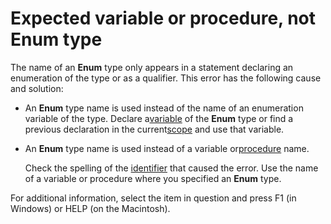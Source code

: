 
# Expected variable or procedure, not Enum type

The name of an  **Enum** type only appears in a statement declaring an enumeration of the type or as a qualifier. This error has the following cause and solution:



- An  **Enum** type name is used instead of the name of an enumeration variable of the type. Declare a[variable](b8bdf64f-5920-1ae9-16d0-b26d09524a30.md) of the **Enum** type or find a previous declaration in the current[scope](b8bdf64f-5920-1ae9-16d0-b26d09524a30.md) and use that variable.
    
- An  **Enum** type name is used instead of a variable or[procedure](b8bdf64f-5920-1ae9-16d0-b26d09524a30.md) name.
    
    Check the spelling of the [identifier](b8bdf64f-5920-1ae9-16d0-b26d09524a30.md) that caused the error. Use the name of a variable or procedure where you specified an **Enum** type.
    

For additional information, select the item in question and press F1 (in Windows) or HELP (on the Macintosh).
